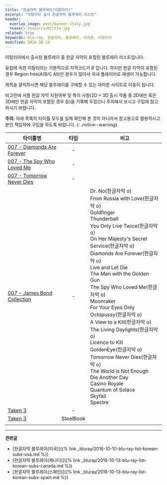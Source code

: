 ```yaml
---
title: "한글자막 블루레이(이탈리아)"
excerpt: "이탈리아 출시 한글자막 블루레이 리스트"
header:
  overlay_image: post/banner-italy.jpg
  teaser: teaser/subtitle.jpg
related: true
keywords: blu-ray, 한글자막, 블루레이, 아마존, 이탈리아
modified: 2016-10-13
---
```


이탈리아에서 출시된 블루레이 중 한글 자막이 포함된 블루레이 리스트입니다.

유럽에 속한 이탈리아는 기본적으로 지역코드가 *B* 입니다. 하지만 한글 자막이 포함된 경우 Region free(A/B/C All)인 경우가 많아서 국내 플레이어로 재생이 가능합니다.

제목을 클릭하시면 해당 블루레이를 구매할 수 있는 아마존 사이트로 이동이 됩니다.

비고란에 서플 한글 자막 지원여부 및 특이 사항(2D + 3D 출시 작품 중 2D에만 혹은 3D에만 한글 자막이 포함된 경우 등)을 기록해 두었으니 주의해서 보시고 구입에 참고하시기 바랍니다.

**주의:** 아래 목록의 타이틀 모두를 실제 확인해 본 것이 아니라서 참고용으로 활용하시고 본인 책임하에 구입을 하도록 바랍니다.
{: .notice--warning}

|타이틀명               |타입   |비고                           |
|----------------     |:---:|-------------------------------|
|[007 - Diamonds Are Forever](http://amzn.to/2e4eN9b)|-||
|[007 - The Spy Who Loved Me](http://amzn.to/2dSVBjs)|-||
|[007 - Tomorrow Never Dies](http://amzn.to/2e7mTxR)|-||
|[007 - James Bond Collection](http://amzn.to/2dPc4VG)|-|Dr. No(한글자막 o)<br/>From Russia with Love(한글자막 o)<br/>Goldfinger<br/>Thunderball<br/>You Only Live Twice(한글자막 o)<br/>On Her Majesty's Secret Service(한글자막 o)<br/>Diamonds Are Forever(한글자막 o)<br/>Live and Let Die<br/>The Man with the Golden Gun<br/>The Spy Who Loved Me(한글자막 o)<br/>Moonraker<br/>For Your Eyes Only<br/>Octopussy(한글자막 o)<br/>A View to a Kill(한글자막 o)<br/>The Living Daylights(한글자막 o)<br/>Licence to Kill<br/>GoldenEye(한글자막 o)<br/>Tomorrow Never Dies(한글자막 o)<br/>The World is Not Enough<br/>Die Another Day<br/>Casino Royale<br/>Quantum of Solace<br/>Skyfall<br/>Spectre|
|[Taken 3](http://amzn.to/2ekdo2p)|-||
|[Taken 3](http://amzn.to/2ekbnmS)|SteelBook||
||||

---

**관련글**

* [한글자막 블루레이(미국)]({% link _bluray/2016-10-10-blu-ray-list-korean-subs-usa.md %})
* [한글자막 블루레이(캐나다)]({% link _bluray/2016-10-13-blu-ray-list-korean-subs-canada.md %})
* [한글자막 블루레이(스페인)]({% link _bluray/2016-10-13-blu-ray-list-korean-subs-spain.md %})
